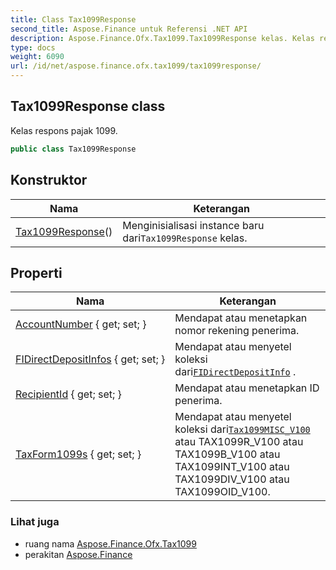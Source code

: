 ```yaml
---
title: Class Tax1099Response
second_title: Aspose.Finance untuk Referensi .NET API
description: Aspose.Finance.Ofx.Tax1099.Tax1099Response kelas. Kelas respons pajak 1099.
type: docs
weight: 6090
url: /id/net/aspose.finance.ofx.tax1099/tax1099response/
---
```

## Tax1099Response class

Kelas respons pajak 1099.

```csharp
public class Tax1099Response
```

## Konstruktor

| Nama | Keterangan |
| --- | --- |
| [Tax1099Response](tax1099response/)() | Menginisialisasi instance baru dari`Tax1099Response` kelas. |

## Properti

| Nama | Keterangan |
| --- | --- |
| [AccountNumber](../../aspose.finance.ofx.tax1099/tax1099response/accountnumber/) { get; set; } | Mendapat atau menetapkan nomor rekening penerima. |
| [FIDirectDepositInfos](../../aspose.finance.ofx.tax1099/tax1099response/fidirectdepositinfos/) { get; set; } | Mendapat atau menyetel koleksi dari[`FIDirectDepositInfo`](../fidirectdepositinfo/) . |
| [RecipientId](../../aspose.finance.ofx.tax1099/tax1099response/recipientid/) { get; set; } | Mendapat atau menetapkan ID penerima. |
| [TaxForm1099s](../../aspose.finance.ofx.tax1099/tax1099response/taxform1099s/) { get; set; } | Mendapat atau menyetel koleksi dari[`Tax1099MISC_V100`](../tax1099misc_v100/) atau TAX1099R_V100 atau TAX1099B_V100 atau TAX1099INT_V100 atau TAX1099DIV_V100 atau TAX1099OID_V100. |

### Lihat juga

* ruang nama [Aspose.Finance.Ofx.Tax1099](../../aspose.finance.ofx.tax1099/)
* perakitan [Aspose.Finance](../../)


